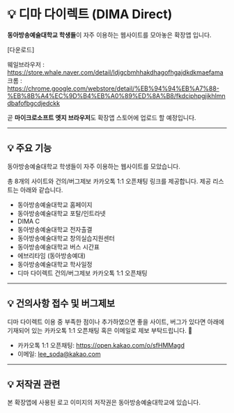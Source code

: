 # 💡 디마 다이렉트 (DIMA Direct)
**동아방송예술대학교 학생들**이 자주 이용하는 웹사이트를 모아놓은 확장앱 입니다.

[다운로드]

웨일브라우저 : https://store.whale.naver.com/detail/ldjgcbmhhakdhagofhgajdkdkmaefama
크롬 : https://chrome.google.com/webstore/detail/%EB%94%94%EB%A7%88-%EB%8B%A4%EC%9D%B4%EB%A0%89%ED%8A%B8/fkdciphpgjikhlmndbafofbgcdjedckk

곧 **마이크로소프트 엣지 브라우저**도 확장앱 스토어에 업로드 할 예정입니다.

-------------------------------------------------
## 💡 주요 기능
동아방송예술대학교 학생들이 자주 이용하는 웹사이트를 모았습니다.

총 8개의 사이트와 건의/버그제보 카카오톡 1:1 오픈채팅 링크를 제공합니다.
제공 리스트는 아래와 같습니다.

- 동아방송예술대학교 홈페이지
- 동아방송예술대학교 포탈/인트라넷
- DIMA C
- 동아방송예술대학교 전자출결
- 동아방송예술대학교 창의실습지원센터
- 동아방송예술대학교 버스 시간표
- 에브리타임 (동아방송예대)
- 동아방송예술대학교 학사일정
- 디마 다이렉트 건의/버그제보 카카오톡 1:1 오픈채팅

-------------------------------------------------
## 💡 건의사항 접수 및 버그제보
디마 다이렉트 이용 중 부족한 점이나 추가하였으면 좋을 사이트, 버그가 있다면
아래에 기재되어 있는 카카오톡 1:1 오픈채팅 혹은 이메일로 제보 부탁드립니다. 🙏
* 카카오톡 1:1 오픈채팅: <https://open.kakao.com/o/sfHMMagd>
* 이메일: <lee_soda@kakao.com>

-------------------------------------------------
## 💡 저작권 관련

본 확장앱에 사용된 로고 이미지의 저작권은 동아방송예술대학교에 있습니다.
